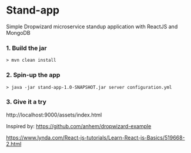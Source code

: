 Stand-app
=========

Simple Dropwizard microservice standup application with ReactJS and MongoDB


### 1. Build the jar

```
> mvn clean install
```

### 2. Spin-up the app

```
> java -jar stand-app-1.0-SNAPSHOT.jar server configuration.yml
```

### 3. Give it a try

http://localhost:9000/assets/index.html



Inspired by:
https://github.com/anhem/dropwizard-example

https://www.lynda.com/React-js-tutorials/Learn-React-js-Basics/519668-2.html
